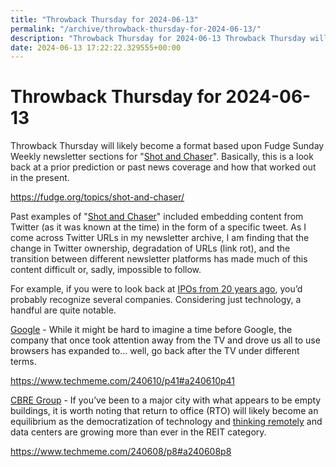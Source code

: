 ```yaml
---
title: "Throwback Thursday for 2024-06-13"
permalink: "/archive/throwback-thursday-for-2024-06-13/"
description: "Throwback Thursday for 2024-06-13 Throwback Thursday will likely become a format based upon Fudge Sunday Weekly newsletter sections for &#39;Shot and Chaser&#39;...."
date: 2024-06-13 17:22:22.329555+00:00
---
```


<!-- buttondown-editor-mode: plaintext --><h1>Throwback Thursday for 2024-06-13</h1><p><span style="color: rgb(34, 34, 34)">Throwback Thursday will likely become a format based upon Fudge Sunday Weekly newsletter sections for "</span><a target="_blank" rel="noopener noreferrer nofollow" href="https://fudge.org/topics/shot-and-chaser/?utm_source=hot-fudge-daily&amp;utm_medium=email&amp;utm_campaign=throwback-thursday">Shot and Chaser</a><span style="color: rgb(34, 34, 34)">". Basically, this is a look back at a prior prediction or past news coverage and how that worked out in the present.</span></p><p><a target="_blank" rel="noopener noreferrer nofollow" href="https://fudge.org/topics/shot-and-chaser/">https://fudge.org/topics/shot-and-chaser/</a></p><p><span style="color: rgb(34, 34, 34)">Past examples of "</span><a target="_blank" rel="noopener noreferrer nofollow" href="https://fudge.org/topics/shot-and-chaser/?utm_source=hot-fudge-daily&amp;utm_medium=email&amp;utm_campaign=throwback-thursday">Shot and Chaser</a><span style="color: rgb(34, 34, 34)">" included embedding content from Twitter (as it was known at the time) in the form of a specific tweet. As I come across Twitter URLs in my newsletter archive, I am finding that the change in Twitter ownership, degradation of URLs (link rot), and the transition between different newsletter platforms has made much of this content difficult or, sadly, impossible to follow.</span></p><p><span style="color: rgb(34, 34, 34)">For example, if you were to look back at </span><a target="_blank" rel="noopener noreferrer nofollow" href="https://en.wikipedia.org/wiki/Category:2004_initial_public_offerings"><span style="color: rgb(34, 34, 34)">IPOs from 20 years ago</span></a><span style="color: rgb(34, 34, 34)">, you’d probably recognize several companies. Considering just technology, a handful are quite notable.</span></p><p><a target="_blank" rel="noopener noreferrer nofollow" href="https://en.wikipedia.org/wiki/Google">Google</a> - While it might be hard to imagine a time before Google, the company that once took attention away from the TV and drove us all to use browsers has expanded to… well, go back after the TV under different terms.</p><p><a target="_blank" rel="noopener noreferrer nofollow" href="https://www.techmeme.com/240610/p41#a240610p41">https://www.techmeme.com/240610/p41#a240610p41</a></p><p><a target="_blank" rel="noopener noreferrer nofollow" href="https://en.wikipedia.org/wiki/CBRE_Group">CBRE Group</a> - If you’ve been to a major city with what appears to be empty buildings, it is worth noting that return to office (RTO) will likely become an equilibrium as the democratization of technology and <a target="_blank" rel="noopener noreferrer nofollow" href="https://fudge.org/archive/thinking-remotely/">thinking remotely</a> and data centers are growing more than ever in the REIT category.</p><p><a target="_blank" rel="noopener noreferrer nofollow" href="https://www.techmeme.com/240608/p8#a240608p8">https://www.techmeme.com/240608/p8#a240608p8</a></p><p></p><ol class="footnotes"></ol>